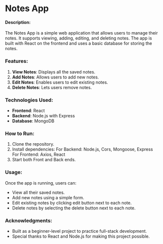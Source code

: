 # Notes App

#### Description:
The Notes App is a simple web application that allows users to manage their notes. It supports viewing, adding, editing, and deleting notes. The app is built with React on the frontend and uses a basic database for storing the notes.

### Features:
1. **View Notes**: Displays all the saved notes.
2. **Add Notes**: Allows users to add new notes.
3. **Edit Notes**: Enables users to edit existing notes.
4. **Delete Notes**: Lets users remove notes.

### Technologies Used:
- **Frontend**: React
- **Backend**: Node.js with Express
- **Database**: MongoDB

### How to Run:
1. Clone the repository.
2. Install dependencies:
    For Backend: Node.js, Cors, Mongoose, Express
    For Frontend: Axios, React
3. Start both Front and Back ends.

### Usage:
Once the app is running, users can:
- View all their saved notes.
- Add new notes using a simple form.
- Edit existing notes by clicking edit button next to each note.
- Delete notes by selecting the delete button next to each note.

### Acknowledgments:
- Built as a beginner-level project to practice full-stack development.
- Special thanks to React and Node.js for making this project possible.
